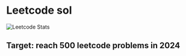 # Leetcode sol

![Leetcode Stats](https://leetcard.jacoblin.cool/meimei05?ext=activity)

## Target: reach 500 leetcode problems in 2024
